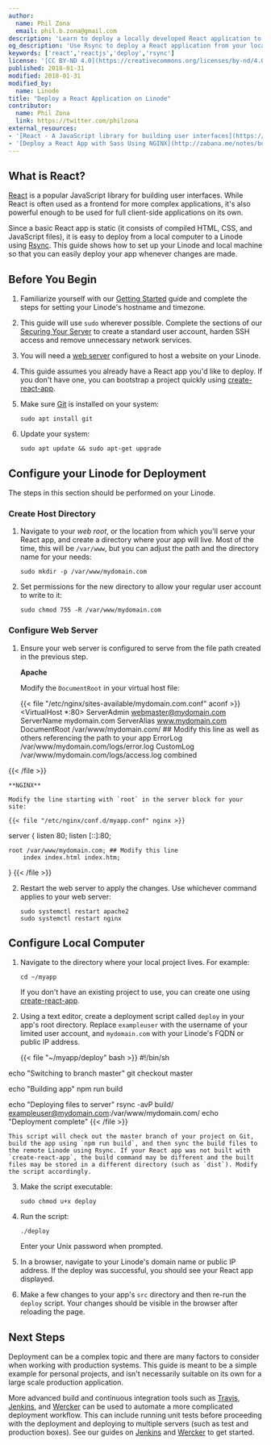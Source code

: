 ```yaml
---
author:
  name: Phil Zona
  email: phil.b.zona@gmail.com
description: 'Learn to deploy a locally developed React application to your Linode using Rsync.'
og_description: 'Use Rsync to deploy a React application from your local computer to a Linode.'
keywords: ['react','reactjs','deploy','rsync']
license: '[CC BY-ND 4.0](https://creativecommons.org/licenses/by-nd/4.0)'
published: 2018-01-31
modified: 2018-01-31
modified_by:
  name: Linode
title: "Deploy a React Application on Linode"
contributor:
  name: Phil Zona
  link: https://twitter.com/philzona
external_resources:
- '[React - A JavaScript library for building user interfaces](https://reactjs.org/)'
- '[Deploy a React App with Sass Using NGINX](http://zabana.me/notes/build-deploy-react-app-with-nginx.html)'
---
```


## What is React?

[React](https://reactjs.org/) is a popular JavaScript library for building user interfaces. While React is often used as a frontend for more complex applications, it's also powerful enough to be used for full client-side applications on its own.

Since a basic React app is static (it consists of compiled HTML, CSS, and JavaScript files), it is easy to deploy from a local computer to a Linode using [Rsync](https://rsync.samba.org/). This guide shows how to set up your Linode and local machine so that you can easily deploy your app whenever changes are made.

## Before You Begin

1.  Familiarize yourself with our [Getting Started](/docs/getting-started/) guide and complete the steps for setting your Linode's hostname and timezone.

2.  This guide will use `sudo` wherever possible. Complete the sections of our [Securing Your Server](/docs/security/securing-your-server/) to create a standard user account, harden SSH access and remove unnecessary network services.

3.  You will need a [web server](/docs/web-servers/) configured to host a website on your Linode.

4.  This guide assumes you already have a React app you'd like to deploy. If you don't have one, you can bootstrap a project quickly using [create-react-app](https://github.com/facebookincubator/create-react-app).

5.  Make sure [Git](/docs/development/version-control/how-to-configure-git/) is installed on your system:

        sudo apt install git

6.  Update your system:

        sudo apt update && sudo apt-get upgrade

## Configure your Linode for Deployment

The steps in this section should be performed on your Linode.

### Create Host Directory

1.  Navigate to your *web root*, or the location from which you'll serve your React app, and create a directory where your app will live. Most of the time, this will be `/var/www`, but you can adjust the path and the directory name for your needs:

        sudo mkdir -p /var/www/mydomain.com

2.  Set permissions for the new directory to allow your regular user account to write to it:

        sudo chmod 755 -R /var/www/mydomain.com

### Configure Web Server

1.  Ensure your web server is configured to serve from the file path created in the previous step.

    **Apache**

    Modify the `DocumentRoot` in your virtual host file:

    {{< file "/etc/nginx/sites-available/mydomain.com.conf" aconf >}}
<VirtualHost *:80>
     ServerAdmin webmaster@mydomain.com
     ServerName mydomain.com
     ServerAlias www.mydomain.com
     DocumentRoot /var/www/mydomain.com/ ## Modify this line as well as others referencing the path to your app
     ErrorLog /var/www/mydomain.com/logs/error.log
     CustomLog /var/www/mydomain.com/logs/access.log combined
</VirtualHost>
{{< /file >}}

    **NGINX**

    Modify the line starting with `root` in the server block for your site:

    {{< file "/etc/nginx/conf.d/myapp.conf" nginx >}}
server {
    listen 80;
    listen [::]:80;

    root /var/www/mydomain.com; ## Modify this line
        index index.html index.htm;

}
{{< /file >}}

2.  Restart the web server to apply the changes. Use whichever command applies to your web server:

        sudo systemctl restart apache2
        sudo systemctl restart nginx

## Configure Local Computer

1.  Navigate to the directory where your local project lives. For example:

        cd ~/myapp

    If you don't have an existing project to use, you can create one using [create-react-app](https://github.com/facebookincubator/create-react-app).

2.  Using a text editor, create a deployment script called `deploy` in your app's root directory. Replace `exampleuser` with the username of your limited user account, and `mydomain.com` with your Linode's FQDN or public IP address.

    {{< file "~/myapp/deploy" bash >}}
#!/bin/sh

echo "Switching to branch master"
git checkout master

echo "Building app"
npm run build

echo "Deploying files to server"
rsync -avP build/ exampleuser@mydomain.com:/var/www/mydomain.com/
echo "Deployment complete"
{{< /file >}}

    This script will check out the master branch of your project on Git, build the app using `npm run build`, and then sync the build files to the remote Linode using Rsync. If your React app was not built with `create-react-app`, the build command may be different and the built files may be stored in a different directory (such as `dist`). Modify the script accordingly.

3.  Make the script executable:

        sudo chmod u+x deploy

4.  Run the script:

        ./deploy

    Enter your Unix password when prompted.

5.  In a browser, navigate to your Linode's domain name or public IP address. If the deploy was successful, you should see your React app displayed.

6.  Make a few changes to your app's `src` directory and then re-run the `deploy` script. Your changes should be visible in the browser after reloading the page.

## Next Steps

Deployment can be a complex topic and there are many factors to consider when working with production systems. This guide is meant to be a simple example for personal projects, and isn't necessarily suitable on its own for a large scale production application.

More advanced build and continuous integration tools such as [Travis](https://travis-ci.org/), [Jenkins](https://jenkins.io), and [Wercker](http://www.wercker.com/) can be used to automate a more complicated deployment workflow. This can include running unit tests before proceeding with the deployment and deploying to multiple servers (such as test and production boxes). See our guides on [Jenkins](/docs/development/ci/automate-builds-with-jenkins-on-ubuntu/) and [Wercker](/docs/development/ci/how-to-develop-and-deploy-your-applications-using-wercker/) to get started.
